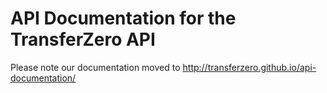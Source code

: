 # API Documentation for the TransferZero API

Please note our documentation moved to http://transferzero.github.io/api-documentation/
